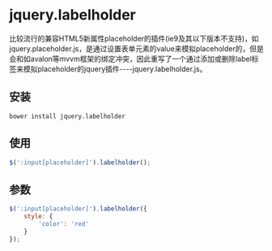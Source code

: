 # jquery.labelholder

比较流行的兼容HTML5新属性placeholder的插件(ie9及其以下版本不支持)，如jquery.placeholder.js，是通过设置表单元素的value来模拟placeholder的，但是会和如avalon等mvvm框架的绑定冲突，因此重写了一个通过添加或删除label标签来模拟placeholder的jquery插件----jquery.labelholder.js。

## 安装
```
bower install jquery.labelholder
```

## 使用
```js
$(':input[placeholder]').labelholder();
```

## 参数
```js
$(':input[placeholder]').labelholder({
	style: {
		'color': 'red'
	}
});
```
